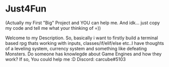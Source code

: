 # Just4Fun
(Actually my First "Big" Project and YOU can help me.
And idk... just copy my code and tell me what your thinking of =))

Welcome to my Description.
So, basically i want to firstly build a terminal based rpg thats working with inputs, classes/if/elif/else etc..I have thoughts of a leveling system, currency system and something like defeating Monsters. Do someone has knowlegde about Game Engines and how they work? If so, You could help me :D
Discord: carcube#5103
